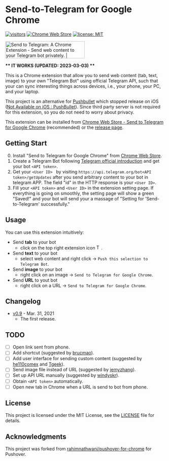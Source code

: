 # Send-to-Telegram for Google Chrome

[![visitors](https://visitor-badge.glitch.me/badge?page_id=phguo.Send-to-Telegram-Chrome-extension)](https://github.com/phguo/Send-to-Telegram-Chrome-extension) [![Chrome Web Store](https://img.shields.io/chrome-web-store/users/dgblfklicldlbclahclbkeiacpiiancc?color=brightgreen&logo=google-chrome)](https://chrome.google.com/webstore/detail/send-to-telegram-for-goog/dgblfklicldlbclahclbkeiacpiiancc) [![license: MIT](https://img.shields.io/badge/license-MIT-green)](https://github.com/phguo/Send-to-Telegram-Chrome-extension/blob/master/LICENSE)

<a href="https://www.producthunt.com/posts/send-to-telegram-a-chrome-extension?utm_source=badge-featured&utm_medium=badge&utm_souce=badge-send&#0045;to&#0045;telegram&#0045;a&#0045;chrome&#0045;extension" target="_blank"><img src="https://api.producthunt.com/widgets/embed-image/v1/featured.svg?post_id=338928&theme=light" alt="Send&#0032;to&#0032;Telegram&#0058;&#0032;A&#0032;Chrome&#0032;Extension - Send&#0032;web&#0032;content&#0032;to&#0032;your&#0032;Telegram&#0032;bot&#0032;privately&#0046; | Product Hunt" style="width: 250px; height: 54px;" width="250" height="54" /></a>

__** IT WORKS (UPDATED: 2023-03-03) **__

This is a Chrome extension that allow you to send web content (tab, text, image) to your own "Telegram Bot" using official Telegram API, such that your can sync interesting things across devices, i.e., your phone, your PC, and your laptop. 

This project is an alternative for [Pushbullet](https://www.pushbullet.com/) which stopped release on iOS ([Not Available on iOS : PushBullet](https://www.reddit.com/r/PushBullet/comments/eirc1m/not_available_on_ios/)). Since third party server is not required for this extension, so you do not need to worry about privacy.

This extension can be installed from [Chrome Web Store - Send to Telegram for Google Chrome](https://chrome.google.com/webstore/detail/send-to-telegram-for-goog/dgblfklicldlbclahclbkeiacpiiancc) (recommended) or the [release page](https://github.com/phguo/Send-to-Telegram-Chrome-extension/releases/latest).

## Getting Start

0. Install "Send to Telegram for Google Chrome" from [Chrome Web Store](https://chrome.google.com/webstore/detail/send-to-telegram-for-goog/dgblfklicldlbclahclbkeiacpiiancc).
1. Create a Telegram Bot following [Telegram official introduction](https://core.telegram.org/bots#6-botfather) and get your bot `<API token>`.
2. Get your `<User ID> ` by visiting `https://api.telegram.org/bot<API token>/getUpdates` after you send arbitrary content to your bot in telegram APP. The field "id" in the HTTP response is your `<User ID>`.
3. Fill your `<API token>` and `<User ID>` in the extension setting page. If everything is going on smoothly, the setting page will show a green "Saved!" and your bot will send your a massage of "Setting for 'Send-to-Telegram' successfully."

## Usage

You can use this extension intuitively:

- Send **tab** to your bot
  - click on the top right extension icon <img src="https://github.com/phguo/Send-to-Telegram-Chrome-extension/blob/master/tg.png" alt="Telegram icon" width="15" height="15">.
- Send **text** to your bot
  - select web content and right click -> `Push this selection to Telegram Bot`.
- Send **image** to your bot
  - right click on an image -> `Send to Telegram for Google Chrome`.
- Send **URL** to yout bot
  - right click on a URL -> `Send to Telegram for Google Chrome`.

## Changelog

- [v0.9](https://github.com/phguo/Send-to-Telegram-Chrome-extension/releases/tag/v0.9) - Mar. 31, 2021
  - The first release.

## TODO

- [ ] Open link sent from phone.
- [ ] Add shortcut (suggested by [brucmao](https://www.v2ex.com/t/777006#r_10550028)).
- [ ] Add user interface for sending custom content (suggested by [he110comex](https://www.v2ex.com/t/777006#r_10544806) and [Tgeek](https://www.v2ex.com/t/777006#r_10549271)).
- [ ] Send image file instead of URL (suggested by [jemyzhang](https://www.v2ex.com/t/777006#r_10527353)).
- [ ] Set up API URL manually (suggested by [windyskr](https://www.v2ex.com/t/777006#r_10527433)).
- [ ] Obtain `<API token>` automatically.
- [ ] Open new tab in Chrome when a URL is send to bot from phone.

## License

This project is licensed under the MIT License, see the [LICENSE](https://github.com/phguo/Send-to-Telegram-Chrome-extension/blob/master/LICENSE) file for details.

## Acknowledgments

This project was forked from [rahimnathwani/pushover-for-chrome](https://github.com/rahimnathwani/pushover-for-chrome) for Pushover.

